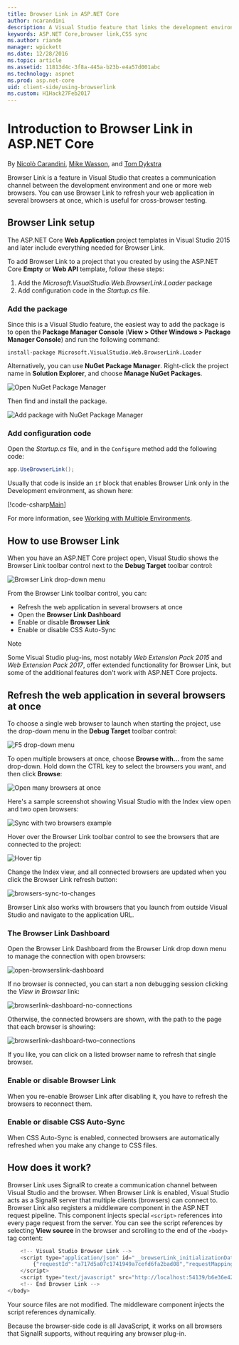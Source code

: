 ```yaml
---
title: Browser Link in ASP.NET Core
author: ncarandini
description: A Visual Studio feature that links the development environment with one or more web browsers
keywords: ASP.NET Core,browser link,CSS sync
ms.author: riande
manager: wpickett
ms.date: 12/28/2016
ms.topic: article
ms.assetid: 11813d4c-3f8a-445a-b23b-e4a57d001abc
ms.technology: aspnet
ms.prod: asp.net-core
uid: client-side/using-browserlink
ms.custom: H1Hack27Feb2017
---
```

# Introduction to Browser Link in ASP.NET Core 

By [Nicolò Carandini](https://github.com/ncarandini), [Mike Wasson](https://github.com/MikeWasson), and [Tom Dykstra](https://github.com/tdykstra)

Browser Link is a feature in Visual Studio that creates a communication channel between the development environment and one or more web browsers. You can use Browser Link to refresh your web application in several browsers at once, which is useful for cross-browser testing.

## Browser Link setup

The ASP.NET Core **Web Application** project templates in Visual Studio 2015 and later include everything needed for Browser Link.

To add Browser Link to a project that you created by using the ASP.NET Core **Empty** or **Web API** template, follow these steps:

1. Add the *Microsoft.VisualStudio.Web.BrowserLink.Loader* package 
2. Add configuration code in the *Startup.cs* file.

### Add the package

Since this is a Visual Studio feature, the easiest way to add the package is to open the **Package Manager Console** (**View > Other Windows > Package Manager Console**) and run the following command:

```console
install-package Microsoft.VisualStudio.Web.BrowserLink.Loader
```

Alternatively, you can use **NuGet Package Manager**.  Right-click the project name in **Solution Explorer**, and choose **Manage NuGet Packages**. 

![Open NuGet Package Manager](using-browserlink/_static/open-nuget-package-manager.png)

Then find and install the package.

![Add package with NuGet Package Manager](using-browserlink/_static/add-package-with-nuget-package-manager.png)

### Add configuration code

Open the *Startup.cs* file, and in the `Configure` method add the following code:

```csharp
app.UseBrowserLink();
```

Usually that code is inside an `if` block that enables Browser Link only in the Development environment, as shown here:

[!code-csharp[Main](./using-browserlink/sample/BrowserLinkSample/src/BrowserLinkSample/Startup.cs?highlight=1,4&range=40-44)]

For more information, see [Working with Multiple Environments](../fundamentals/environments.md).

## How to use Browser Link

When you have an ASP.NET Core project open, Visual Studio shows the Browser Link toolbar control next to the **Debug Target** toolbar control:

![Browser Link drop-down menu](using-browserlink/_static/browserLink-dropdown-menu.png)

From the Browser Link toolbar control, you can:

- Refresh the web application in several browsers at once
- Open the **Browser Link Dashboard**
- Enable or disable **Browser Link**
- Enable or disable CSS Auto-Sync

> [!NOTE]
> Some Visual Studio plug-ins, most notably *Web Extension Pack 2015* and *Web Extension Pack 2017*, offer extended functionality for Browser Link, but some of the additional features don't work with ASP.NET Core projects.

## Refresh the web application in several browsers at once

To choose a single web browser to launch when starting the project, use the drop-down menu in the **Debug Target** toolbar control:

![F5 drop-down menu](using-browserlink/_static/debug-target-dropdown-menu.png)

To open multiple browsers at once, choose **Browse with...** from the same drop-down.  Hold down the CTRL key to select the browsers you want, and then click **Browse**:

![Open many browsers at once](using-browserlink/_static/open-many-browsers-at-once.png)

Here's a sample screenshot showing Visual Studio with the Index view open and two open browsers:

![Sync with two browsers example](using-browserlink/_static/sync-with-two-browsers-example.png)

Hover over the Browser Link toolbar control to see the browsers that are connected to the project:

![Hover tip](using-browserlink/_static/hoover-tip.png)

Change the Index view, and all connected browsers are updated when you click the Browser Link refresh button:

![browsers-sync-to-changes](using-browserlink/_static/browsers-sync-to-changes.png)

Browser Link also works with browsers that you launch from outside Visual Studio and navigate to the application URL.

### The Browser Link Dashboard

Open the Browser Link Dashboard from the Browser Link drop down menu to manage the connection with open browsers:

![open-browserslink-dashboard](using-browserlink/_static/open-browserlink-dashboard.png)

If no browser is connected, you can start a non debugging session clicking the _View in Browser_ link:

![browserlink-dashboard-no-connections](using-browserlink/_static/browserlink-dashboard-no-connections.png)

Otherwise, the connected browsers are shown, with the path to the page that each browser is showing:

![browserlink-dashboard-two-connections](using-browserlink/_static/browserlink-dashboard-two-connections.png)

If you like, you can click on a listed browser name to refresh that single browser.

### Enable or disable Browser Link

When you re-enable Browser Link after disabling it, you have to refresh the browsers to reconnect them.

### Enable or disable CSS Auto-Sync

When CSS Auto-Sync is enabled, connected browsers are automatically refreshed when you make any change to CSS files.

## How does it work?

Browser Link uses SignalR to create a communication channel between Visual Studio and the browser. When Browser Link is enabled, Visual Studio acts as a SignalR server that multiple clients (browsers) can connect to. Browser Link also registers a middleware component in the ASP.NET request pipeline. This component injects special `<script>` references into every page request from the server. You can see the script references by selecting **View source** in the browser and scrolling to the end of the `<body>` tag content:

```javascript
    <!-- Visual Studio Browser Link -->
    <script type="application/json" id="__browserLink_initializationData">
        {"requestId":"a717d5a07c1741949a7cefd6fa2bad08","requestMappingFromServer":false}
    </script>
    <script type="text/javascript" src="http://localhost:54139/b6e36e429d034f578ebccd6a79bf19bf/browserLink" async="async"></script>
    <!-- End Browser Link -->
</body>
```

Your source files are not modified. The middleware component injects the script references dynamically. 

Because the browser-side code is all JavaScript, it works on all browsers that SignalR supports, without requiring any browser plug-in.
